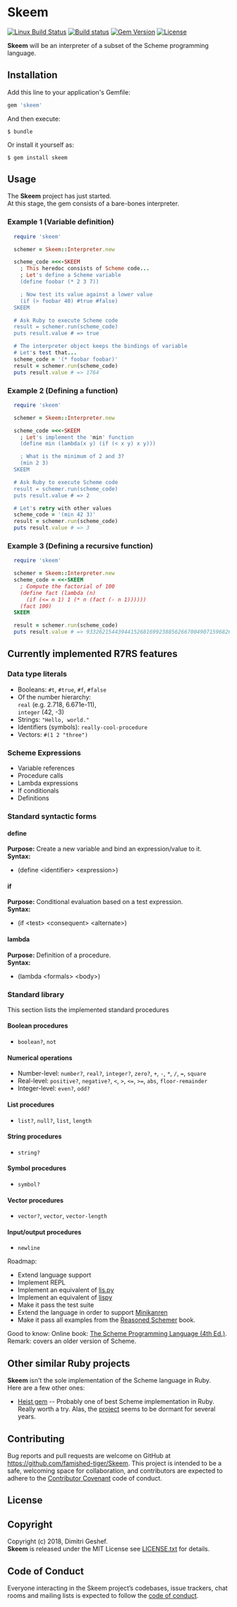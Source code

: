 # Skeem
[![Linux Build Status](https://travis-ci.org/famished-tiger/Skeem.svg?branch=master)](https://travis-ci.org/famished-tiger/Skeem)
[![Build status](https://ci.appveyor.com/api/projects/status/qs19wn6o6bpo8lm6?svg=true)](https://ci.appveyor.com/project/famished-tiger/skeem)
[![Gem Version](https://badge.fury.io/rb/skeem.svg)](https://badge.fury.io/rb/skeem)
[![License](https://img.shields.io/badge/license-MIT-brightgreen.svg?style=flat)](https://github.com/famished-tiger/Skeem/blob/master/LICENSE.txt)

__Skeem__ will be an interpreter of a subset of the Scheme programming language.


## Installation

Add this line to your application's Gemfile:

```ruby
gem 'skeem'
```

And then execute:

    $ bundle

Or install it yourself as:

    $ gem install skeem

## Usage

The __Skeem__ project has just started.  
At this stage, the gem consists of a bare-bones interpreter.

### Example 1 (Variable definition)

```ruby
  require 'skeem'

  schemer = Skeem::Interpreter.new

  scheme_code =<<-SKEEM
    ; This heredoc consists of Scheme code...
    ; Let's define a Scheme variable
    (define foobar (* 2 3 7))

    ; Now test its value against a lower value
    (if (> foobar 40) #true #false)
  SKEEM

  # Ask Ruby to execute Scheme code
  result = schemer.run(scheme_code)
  puts result.value # => true

  # The interpreter object keeps the bindings of variable
  # Let's test that...
  scheme_code = '(* foobar foobar)'
  result = schemer.run(scheme_code)
  puts result.value # => 1764
```

### Example 2 (Defining a function)

```ruby
  require 'skeem'

  schemer = Skeem::Interpreter.new

  scheme_code =<<-SKEEM
    ; Let's implement the 'min' function
    (define min (lambda(x y) (if (< x y) x y)))

    ; What is the minimum of 2 and 3?
    (min 2 3)
  SKEEM

  # Ask Ruby to execute Scheme code
  result = schemer.run(scheme_code)
  puts result.value # => 2

  # Let's retry with other values
  scheme_code = '(min 42 3)'
  result = schemer.run(scheme_code)
  puts result.value # => 3
```
### Example 3 (Defining a recursive function)
```ruby
  require 'skeem'

  schemer = Skeem::Interpreter.new
  scheme_code = <<-SKEEM
    ; Compute the factorial of 100
    (define fact (lambda (n)
      (if (<= n 1) 1 (* n (fact (- n 1))))))
    (fact 100)
  SKEEM

  result = schemer.run(scheme_code)
  puts result.value # => 9332621544394415268169923885626670049071596826438162146859296389521759999322991560894146397615651828625369792082722375825118521091686400000000000000000000000
```

## Currently implemented R7RS features
### Data type literals
- Booleans: `#t`, `#true`, `#f`, `#false`
- Of the number hierarchy:  
  `real` (e.g. 2.718, 6.671e-11),  
  `integer` (42, -3)
- Strings: `"Hello, world."`
- Identifiers (symbols): `really-cool-procedure`
- Vectors: `#(1 2 "three")`

### Scheme Expressions
- Variable references
- Procedure calls
- Lambda expressions
- If conditionals
- Definitions

### Standard syntactic forms
#### define  
__Purpose:__ Create a new variable and bind an expression/value to it.  
__Syntax:__   
* (define <identifier\> <expression\>)

#### if  
__Purpose:__ Conditional evaluation based on a test expression.  
__Syntax:__   
* (if <test\> <consequent\> <alternate\>)  


#### lambda  
__Purpose:__ Definition of a procedure.  
__Syntax:__   
* (lambda <formals\> <body\>)

### Standard library
This section lists the implemented standard procedures

#### Boolean procedures
* `boolean?`, `not`

#### Numerical operations
* Number-level: `number?`, `real?`, `integer?`, `zero?`, `+`, `-`, `*`, `/`, `=`, `square`
* Real-level: `positive?`, `negative?`, `<`, `>`, `<=`, `>=`, `abs`, `floor-remainder`
* Integer-level: `even?`, `odd?`

#### List procedures
* `list?`, `null?`, `list`, `length`

#### String procedures
* `string?`

#### Symbol procedures
* `symbol?`

#### Vector procedures
* `vector?`, `vector`, `vector-length`

#### Input/output procedures
* `newline`

Roadmap:
- Extend language support
- Implement REPL
- Implement an equivalent of [lis.py](http://www.norvig.com/lispy.html)
- Implement an equivalent of [lispy](http://norvig.com/lispy2.html)
- Make it pass the test suite
- Extend the language in order to support [Minikanren](https://github.com/TheReasonedSchemer2ndEd/CodeFromTheReasonedSchemer2ndEd)
- Make it pass all examples from the [Reasoned Schemer](https://mitpress.mit.edu/books/reasoned-schemer-second-edition) book.


Good to know:
Online book: [The Scheme Programming Language (4th Ed.)](https://www.scheme.com/tspl4/). Remark: covers an older version of Scheme.





## Other similar Ruby projects
__Skeem__ isn't the sole implementation of the Scheme language in Ruby.  
Here are a few other ones:  
- [Heist gem](https://rubygems.org/gems/heist) -- Probably one of best Scheme implementation in Ruby. Really worth a try. Alas, the [project](https://github.com/jcoglan/heist) seems to be dormant for several years.

## Contributing

Bug reports and pull requests are welcome on GitHub at https://github.com/famished-tiger/Skeem.
This project is intended to be a safe, welcoming space for collaboration, and contributors are expected to adhere to the
[Contributor Covenant](http://contributor-covenant.org) code of conduct.

## License

Copyright
---------
Copyright (c) 2018, Dimitri Geshef.  
__Skeem__ is released under the MIT License see [LICENSE.txt](https://github.com/famished-tiger/Skeem/blob/master/LICENSE.txt) for details.

## Code of Conduct

Everyone interacting in the Skeem project’s codebases, issue trackers,
chat rooms and mailing lists is expected to follow the
[code of conduct](https://github.com/famished-tiger/Skeem/blob/master/CODE_OF_CONDUCT.md).
